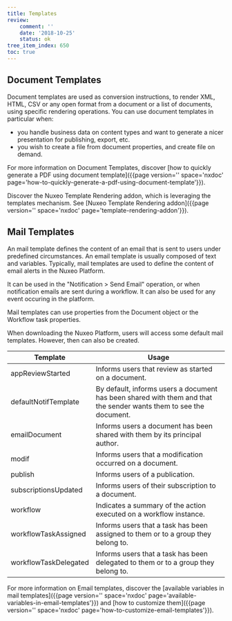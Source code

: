 ```yaml
---
title: Templates
review:
    comment: ''
    date: '2018-10-25'
    status: ok
tree_item_index: 650
toc: true
---
```

## Document Templates

Document templates are used as conversion instructions, to render XML, HTML, CSV or any open format from a document or a list of documents, using specific rendering operations. You can use document templates in particular when:

- you handle business data on content types and want to generate a nicer presentation for publishing, export, etc.
- you wish to create a file from document properties, and create file on demand.

For more information on Document Templates, discover [how to quickly generate a PDF using document template]({{page version='' space='nxdoc' page='how-to-quickly-generate-a-pdf-using-document-template'}}).

Discover the  Nuxeo Template Rendering addon, which is leveraging the templates mechanism. See [Nuxeo Template Rendering addon]({{page version='' space='nxdoc' page='template-rendering-addon'}}).

## Mail Templates

An mail template defines the content of an email that is sent to users under predefined circumstances. An email template is usually composed of text and variables. Typically, mail templates are used to define the content of email alerts in the Nuxeo Platform.

It can be used in the "Notification > Send Email" operation, or when notification emails are sent during a workflow. It can also be used for any event occuring in the platform.

Mail templates can use properties from the Document object or the Workflow task properties.

When downloading the Nuxeo Platform, users will access some default mail templates. However, then can also be created.  

| Template | Usage |
|---|---|
| appReviewStarted | Informs users that review as started on a document. |
| defaultNotifTemplate | By default, informs users a document has been shared with them and that the sender wants them to see the document. |
| emailDocument  | Informs users a document has been shared with them by its principal author. |
| modif | Informs users that a modification occurred on a document. |
| publish | Informs users of a publication. |
| subscriptionsUpdated | Informs users of their subscription to a document.  |
| workflow | Indicates a summary of the action executed on a workflow instance. |
| workflowTaskAssigned | Informs users that a task has been assigned to them or to a group they belong to.   |
| workflowTaskDelegated | Informs users that a task has been delegated to them or to a group they belong to. |

For more information on Email templates, discover the [available variables in mail templates]({{page version='' space='nxdoc' page='available-variables-in-email-templates'}}) and [how to customize them]({{page version='' space='nxdoc' page='how-to-customize-email-templates'}}).
